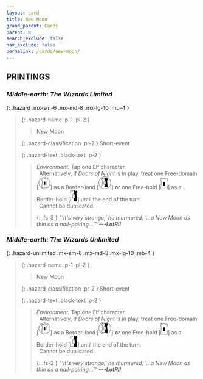 ```yaml
---
layout: card
title: New Moon
grand_parent: Cards
parent: N
search_exclude: false
nav_exclude: false
permalink: /cards/new-moon/
---
```


## PRINTINGS


### _Middle-earth: The Wizards Limited_

{: .hazard .mx-sm-6 .mx-md-8 .mx-lg-10 .mb-4 }
> {: .hazard-name .p-1 .pl-2 }
> > <div class="hazard-mp"></div>
> > <div class="card-name">New Moon</div>
>
> {: .hazard-classification .pr-2 }
> Short-event
>
> {: .hazard-text .black-text .p-2 }
> > _Environment._ Tap one Elf character. <br>&ensp;Alternatively, if _Doors of Night_ is in play, treat one Free-domain \[![](/assets/images/free-domain.svg)] as a Border-land \[![](/assets/images/border-land.svg)] **or** one Free-hold \[![](/assets/images/free-hold.svg)] as a Border-hold \[![](/assets/images/border-hold.svg)] until the end of the turn. <br>&ensp;Cannot be duplicated. 
> > 
> > {: .fs-3 } 
> > _“‘It's very strange,' he murmured, '...a New Moon as thin as a nail-pairing...’”_ ***---&#65279;LotRII*** 
>

### _Middle-earth: The Wizards Unlimited_

{: .hazard-unlimited .mx-sm-6 .mx-md-8 .mx-lg-10 .mb-4 }
> {: .hazard-name .p-1 .pl-2 }
> > <div class="hazard-mp"></div>
> > <div class="card-name">New Moon</div>
>
> {: .hazard-classification .pr-2 }
> Short-event
>
> {: .hazard-text .black-text .p-2 }
> > _Environment._ Tap one Elf character. <br>&ensp;Alternatively, if _Doors of Night_ is in play, treat one Free-domain \[![](/assets/images/free-domain.svg)] as a Border-land \[![](/assets/images/border-land.svg)] **or** one Free-hold \[![](/assets/images/free-hold.svg)] as a Border-hold \[![](/assets/images/border-hold.svg)] until the end of the turn. <br>&ensp;Cannot be duplicated. 
> > 
> > {: .fs-3 } 
> > _“‘It's very strange,' he murmured, '...a New Moon as thin as a nail-pairing...’”_ ***---&#65279;LotRII*** 
>
